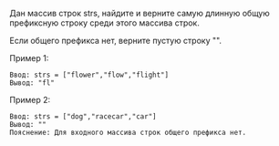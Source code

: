 Дан массив строк strs, найдите и верните самую длинную общую префиксную строку среди этого массива строк.

Если общего префикса нет, верните пустую строку "".

 

Пример 1:
```
Ввод: strs = ["flower","flow","flight"]
Вывод: "fl"
```

Пример 2:
```
Ввод: strs = ["dog","racecar","car"]
Вывод: ""
Пояснение: Для входного массива строк общего префикса нет.
```